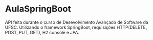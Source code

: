 # AulaSpringBoot
API feita durante o curso de Desevolvimento Avançado de Software da UFSC.
Utilizando o framework SpringBoot, requisições HTTP(DELETE, POST, PUT, GET), H2 console e JPA.
